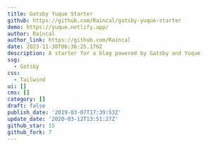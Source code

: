 ```yaml
---
title: Gatsby Yuque Starter
github: https://github.com/Raincal/gatsby-yuque-starter
demo: https://yuque.netlify.app/
author: Raincal
author_link: https://github.com/Raincal
date: 2023-11-30T06:36:25.176Z
description: A starter for a blog powered by Gatsby and Yuque
ssg:
  - Gatsby
css:
  - Tailwind
ui: []
cms: []
category: []
draft: false
publish_date: '2019-03-07T17:39:53Z'
update_date: '2020-03-12T13:51:27Z'
github_star: 15
github_fork: 7
---
```

